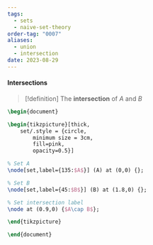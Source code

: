 ```yaml
---
tags:
  - sets
  - naive-set-theory
order-tag: "0007"
aliases:
  - union
  - intersection
date: 2023-08-29
---
```

#### Intersections

>[!definition]
>The **intersection** of $A$ and $B$ 

```tikz
\begin{document}

\begin{tikzpicture}[thick,
	set/.style = {circle,
		minimum size = 3cm,
		fill=pink,
		opacity=0.5}]

% Set A
\node[set,label={135:$A$}] (A) at (0,0) {};

% Set B
\node[set,label={45:$B$}] (B) at (1.8,0) {};

% Set intersection label
\node at (0.9,0) {$A\cap B$};

\end{tikzpicture}

\end{document}

```
